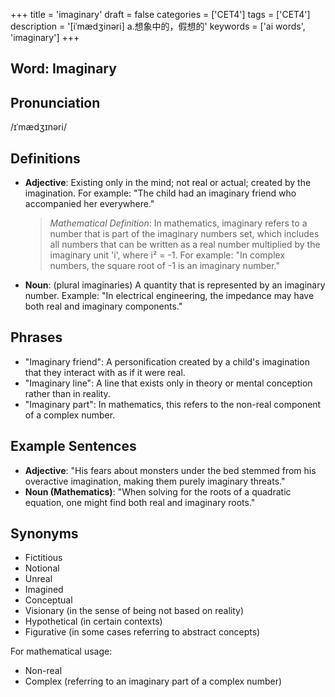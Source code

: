 +++
title = 'imaginary'
draft = false
categories = ['CET4']
tags = ['CET4']
description = '[iˈmædʒinəri] a.想象中的，假想的'
keywords = ['ai words', 'imaginary']
+++

## Word: Imaginary

## Pronunciation
/ɪˈmædʒɪnəri/

## Definitions
- **Adjective**: Existing only in the mind; not real or actual; created by the imagination. For example: "The child had an imaginary friend who accompanied her everywhere."
  
  > _Mathematical Definition_: In mathematics, imaginary refers to a number that is part of the imaginary numbers set, which includes all numbers that can be written as a real number multiplied by the imaginary unit 'i', where i² = -1. For example: "In complex numbers, the square root of -1 is an imaginary number."

- **Noun**: (plural imaginaries) A quantity that is represented by an imaginary number. Example: "In electrical engineering, the impedance may have both real and imaginary components."

## Phrases
- "Imaginary friend": A personification created by a child's imagination that they interact with as if it were real.
- "Imaginary line": A line that exists only in theory or mental conception rather than in reality.
- "Imaginary part": In mathematics, this refers to the non-real component of a complex number.

## Example Sentences
- **Adjective**: "His fears about monsters under the bed stemmed from his overactive imagination, making them purely imaginary threats."
- **Noun (Mathematics)**: "When solving for the roots of a quadratic equation, one might find both real and imaginary roots."

## Synonyms
- Fictitious
- Notional
- Unreal
- Imagined
- Conceptual
- Visionary (in the sense of being not based on reality)
- Hypothetical (in certain contexts)
- Figurative (in some cases referring to abstract concepts)

For mathematical usage:
- Non-real
- Complex (referring to an imaginary part of a complex number)
